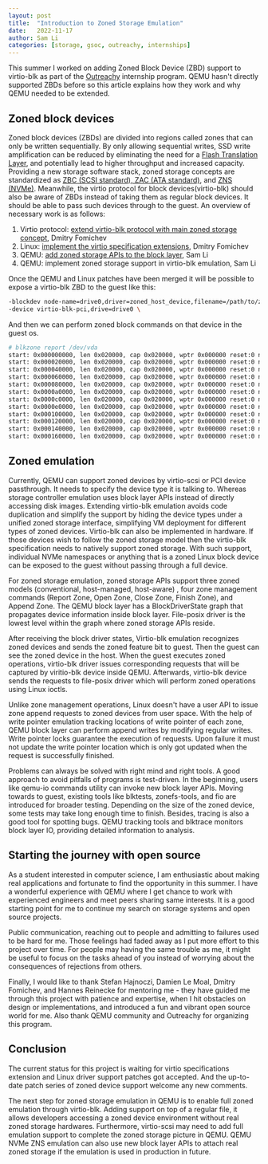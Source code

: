 ```yaml
---
layout: post
title:  "Introduction to Zoned Storage Emulation"
date:   2022-11-17
author: Sam Li
categories: [storage, gsoc, outreachy, internships]
---
```


This summer I worked on adding Zoned Block Device (ZBD) support to virtio-blk as part of the [Outreachy](https://www.outreachy.org/) internship program. QEMU hasn't directly supported ZBDs before so this article explains how they work and why QEMU needed to be extended.

## Zoned block devices

Zoned block devices (ZBDs) are divided into regions called zones that can only be written sequentially. By only allowing sequential writes, SSD write amplification can be reduced by eliminating the need for a [Flash Translation Layer](https://en.wikipedia.org/wiki/Flash_translation_layer), and potentially lead to higher throughput and increased capacity. Providing a new storage software stack, zoned storage concepts are standardized as [ZBC (SCSI standard), ZAC (ATA standard)](https://zonedstorage.io/docs/introduction/smr#governing-standards), and [ZNS (NVMe)](https://zonedstorage.io/docs/introduction/zns). Meanwhile, the virtio protocol for block devices(virtio-blk) should also be aware of ZBDs instead of taking them as regular block devices. It should be able to pass such devices through to the guest. An overview of necessary work is as follows:

1. Virtio protocol: [extend virtio-blk protocol with main zoned storage concept](https://lwn.net/Articles/914377/), Dmitry Fomichev
2. Linux: [implement the virtio specification extensions](https://www.spinics.net/lists/linux-block/msg91944.html), Dmitry Fomichev
3. QEMU: [add zoned storage APIs to the block layer](https://lists.gnu.org/archive/html/qemu-devel/2022-10/msg05195.html), Sam Li
4. QEMU: implement zoned storage support in virtio-blk emulation, Sam Li

Once the QEMU and Linux patches have been merged it will be possible to expose a virtio-blk ZBD to the guest like this:

```sh
-blockdev node-name=drive0,driver=zoned_host_device,filename=/path/to/zbd,cache.direct=on \
-device virtio-blk-pci,drive=drive0 \
```

And then we can perform zoned block commands on that device in the guest os.

```sh
# blkzone report /dev/vda
start: 0x000000000, len 0x020000, cap 0x020000, wptr 0x000000 reset:0 non-seq:0, zcond: 0(nw) [type: 1(CONVENTIONAL)]
start: 0x000020000, len 0x020000, cap 0x020000, wptr 0x000000 reset:0 non-seq:0, zcond: 0(nw) [type: 1(CONVENTIONAL)]
start: 0x000040000, len 0x020000, cap 0x020000, wptr 0x000000 reset:0 non-seq:0, zcond: 0(nw) [type: 1(CONVENTIONAL)]
start: 0x000060000, len 0x020000, cap 0x020000, wptr 0x000000 reset:0 non-seq:0, zcond: 0(nw) [type: 1(CONVENTIONAL)]
start: 0x000080000, len 0x020000, cap 0x020000, wptr 0x000000 reset:0 non-seq:0, zcond: 0(nw) [type: 1(CONVENTIONAL)]
start: 0x0000a0000, len 0x020000, cap 0x020000, wptr 0x000000 reset:0 non-seq:0, zcond: 0(nw) [type: 1(CONVENTIONAL)]
start: 0x0000c0000, len 0x020000, cap 0x020000, wptr 0x000000 reset:0 non-seq:0, zcond: 0(nw) [type: 1(CONVENTIONAL)]
start: 0x0000e0000, len 0x020000, cap 0x020000, wptr 0x000000 reset:0 non-seq:0, zcond: 0(nw) [type: 1(CONVENTIONAL)]
start: 0x000100000, len 0x020000, cap 0x020000, wptr 0x000000 reset:0 non-seq:0, zcond: 1(em) [type: 2(SEQ_WRITE_REQUIRED)]
start: 0x000120000, len 0x020000, cap 0x020000, wptr 0x000000 reset:0 non-seq:0, zcond: 1(em) [type: 2(SEQ_WRITE_REQUIRED)]
start: 0x000140000, len 0x020000, cap 0x020000, wptr 0x000000 reset:0 non-seq:0, zcond: 1(em) [type: 2(SEQ_WRITE_REQUIRED)]
start: 0x000160000, len 0x020000, cap 0x020000, wptr 0x000000 reset:0 non-seq:0, zcond: 1(em) [type: 2(SEQ_WRITE_REQUIRED)]
```

## Zoned emulation

Currently, QEMU can support zoned devices by virtio-scsi or PCI device passthrough. It needs to specify the device type it is talking to. Whereas storage controller emulation uses block layer APIs instead of directly accessing disk images. Extending virtio-blk emulation avoids code duplication and simplify the support by hiding the device types under a unified zoned storage interface, simplifying VM deployment for different types of zoned devices. Virtio-blk can also be implemented in hardware. If those devices wish to follow the zoned storage model then the virtio-blk specification needs to natively support zoned storage. With such support, individual NVMe namespaces or anything that is a zoned Linux block device can be exposed to the guest without passing through a full device.

For zoned storage emulation, zoned storage APIs support three zoned models (conventional, host-managed, host-aware) , four zone management commands (Report Zone, Open Zone, Close Zone, Finish Zone), and Append Zone.  The QEMU block layer has a BlockDriverState graph that propagates device information inside block layer. File-posix driver is the lowest level within the graph where zoned storage APIs reside.

After receiving the block driver states, Virtio-blk emulation recognizes zoned devices and sends the zoned feature bit to guest. Then the guest can see the zoned device in the host. When the guest executes zoned operations, virtio-blk driver issues corresponding requests that will be captured by viritio-blk device inside QEMU. Afterwards, virtio-blk device sends the requests to file-posix driver which will perform zoned operations using Linux ioctls.

Unlike zone management operations, Linux doesn't have a user API to issue zone append requests to zoned devices from user space. With the help of write pointer emulation tracking locations of write pointer of each zone, QEMU block layer can perform append writes by modifying regular writes. Write pointer locks guarantee the execution of requests. Upon failure it must not update the write pointer location which is only got updated when the request is successfully finished.

Problems can always be solved with right mind and right tools. A good approach to avoid pitfalls of programs is test-driven. In the beginning, users like qemu-io commands utility can invoke new block layer APIs. Moving towards to guest, existing tools like blktests, zonefs-tools, and fio are introduced for broader testing. Depending on the size of the zoned device, some tests may take long enough time to finish. Besides, tracing is also a good tool for spotting bugs. QEMU tracking tools and blktrace monitors block layer IO, providing detailed information to analysis.

## Starting the journey with open source

As a student interested in computer science, I am enthusiastic about making real applications and fortunate to find the opportunity in this summer. I have a wonderful experience with QEMU where I get chance to work with experienced engineers and meet peers sharing same interests. It is a good starting point for me to continue my search on storage systems and open source projects.

Public communication, reaching out to people and admitting to failures used to be hard for me. Those feelings had faded away as I put more effort to this project over time. For people may having the same trouble as me, it might be useful to focus on the tasks ahead of you instead of worrying about the consequences of rejections from others.

Finally, I would like to thank Stefan Hajnoczi, Damien Le Moal, Dmitry Fomichev, and Hannes Reinecke for mentoring me - they have guided me through this project with patience and expertise, when I hit  obstacles on design or implementations, and introduced a fun and vibrant open source world for me. Also thank QEMU community and Outreachy for organizing this program.

## Conclusion

The current status for this project is waiting for virtio specifications extension and Linux driver support patches got accepted. And the up-to-date patch series of zoned device support welcome any new comments.

The next step for zoned storage emulation in QEMU is to enable full zoned emulation through virtio-blk. Adding support on top of a regular file, it allows developers accessing a zoned device environment without real zoned storage hardwares. Furthermore, virtio-scsi may need to add full emulation support to complete the zoned storage picture in QEMU. QEMU NVMe ZNS emulation can also use new block layer APIs to attach real zoned storage if the emulation is used in production in future.

